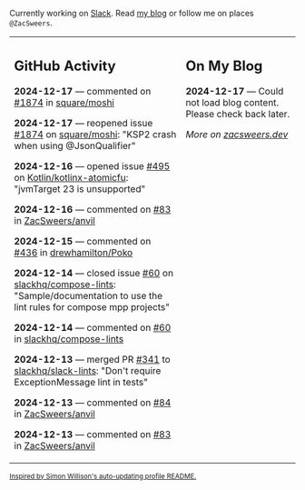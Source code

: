 Currently working on [Slack](https://slack.com/). Read [my blog](https://zacsweers.dev/) or follow me on places `@ZacSweers`.

<table><tr><td valign="top" width="60%">

## GitHub Activity
<!-- githubActivity starts -->
**2024-12-17** — commented on [#1874](https://github.com/square/moshi/issues/1874#issuecomment-2548753577) in [square/moshi](https://github.com/square/moshi)

**2024-12-17** — reopened issue [#1874](https://github.com/square/moshi/issues/1874) on [square/moshi](https://github.com/square/moshi): "KSP2 crash when using @JsonQualifier"

**2024-12-16** — opened issue [#495](https://github.com/Kotlin/kotlinx-atomicfu/issues/495) on [Kotlin/kotlinx-atomicfu](https://github.com/Kotlin/kotlinx-atomicfu): "jvmTarget 23 is unsupported"

**2024-12-16** — commented on [#83](https://github.com/ZacSweers/anvil/pull/83#issuecomment-2544661170) in [ZacSweers/anvil](https://github.com/ZacSweers/anvil)

**2024-12-15** — commented on [#436](https://github.com/drewhamilton/Poko/issues/436#issuecomment-2544189088) in [drewhamilton/Poko](https://github.com/drewhamilton/Poko)

**2024-12-14** — closed issue [#60](https://github.com/slackhq/compose-lints/issues/60) on [slackhq/compose-lints](https://github.com/slackhq/compose-lints): "Sample/documentation to use the lint rules for compose mpp projects"

**2024-12-14** — commented on [#60](https://github.com/slackhq/compose-lints/issues/60#issuecomment-2543080110) in [slackhq/compose-lints](https://github.com/slackhq/compose-lints)

**2024-12-13** — merged PR [#341](https://github.com/slackhq/slack-lints/pull/341) to [slackhq/slack-lints](https://github.com/slackhq/slack-lints): "Don't require ExceptionMessage lint in tests"

**2024-12-13** — commented on [#84](https://github.com/ZacSweers/anvil/issues/84#issuecomment-2542184564) in [ZacSweers/anvil](https://github.com/ZacSweers/anvil)

**2024-12-13** — commented on [#83](https://github.com/ZacSweers/anvil/pull/83#issuecomment-2542178118) in [ZacSweers/anvil](https://github.com/ZacSweers/anvil)
<!-- githubActivity ends -->
</td><td valign="top" width="40%">

## On My Blog
<!-- blog starts -->
**2024-12-17** — Could not load blog content. Please check back later.
<!-- blog ends -->
_More on [zacsweers.dev](https://zacsweers.dev/)_
</td></tr></table>

<sub><a href="https://simonwillison.net/2020/Jul/10/self-updating-profile-readme/">Inspired by Simon Willison's auto-updating profile README.</a></sub>